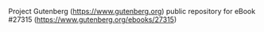 Project Gutenberg (https://www.gutenberg.org) public repository for eBook #27315 (https://www.gutenberg.org/ebooks/27315)
